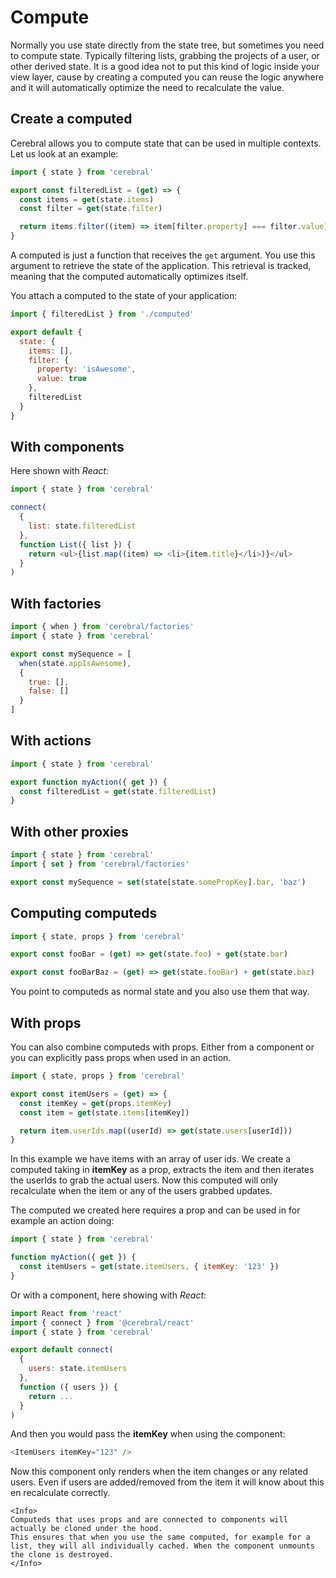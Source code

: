 # Compute

Normally you use state directly from the state tree, but sometimes you need to compute state. Typically filtering lists, grabbing the projects of a user, or other derived state. It is a good idea not to put this kind of logic inside your view layer, cause by creating a computed you can reuse the logic anywhere and it will automatically optimize the need to recalculate the value.

## Create a computed

Cerebral allows you to compute state that can be used in multiple contexts. Let us look at an example:

```js
import { state } from 'cerebral'

export const filteredList = (get) => {
  const items = get(state.items)
  const filter = get(state.filter)

  return items.filter((item) => item[filter.property] === filter.value)
}
```

A computed is just a function that receives the `get` argument. You use this argument to retrieve the state of the application. This retrieval is tracked, meaning that the computed automatically optimizes itself.

You attach a computed to the state of your application:

```js
import { filteredList } from './computed'

export default {
  state: {
    items: [],
    filter: {
      property: 'isAwesome',
      value: true
    },
    filteredList
  }
}
```

## With components

Here shown with *React*:

```js
import { state } from 'cerebral'

connect(
  {
    list: state.filteredList
  },
  function List({ list }) {
    return <ul>{list.map((item) => <li>{item.title}</li>)}</ul>
  }
)
```

## With factories

```js
import { when } from 'cerebral/factories'
import { state } from 'cerebral'

export const mySequence = [
  when(state.appIsAwesome),
  {
    true: [],
    false: []
  }
]
```

## With actions

```js
import { state } from 'cerebral'

export function myAction({ get }) {
  const filteredList = get(state.filteredList)
}
```

## With other proxies

```js
import { state } from 'cerebral'
import { set } from 'cerebral/factories'

export const mySequence = set(state[state.somePropKey].bar, 'baz')
```

## Computing computeds

```js
import { state, props } from 'cerebral'

export const fooBar = (get) => get(state.foo) + get(state.bar)

export const fooBarBaz = (get) => get(state.fooBar) + get(state.baz)
```

You point to computeds as normal state and you also use them that way.

## With props

You can also combine computeds with props. Either from a component or you can explicitly pass props when used in an action.

```js
import { state, props } from 'cerebral'

export const itemUsers = (get) => {
  const itemKey = get(props.itemKey)
  const item = get(state.items[itemKey])

  return item.userIds.map((userId) => get(state.users[userId]))
}
```

In this example we have items with an array of user ids. We create a computed taking in **itemKey** as a prop, extracts the item and then iterates the userIds to grab the actual users. Now this computed will only recalculate when the item or any of the users grabbed updates.

The computed we created here requires a prop and can be used in for example an action doing:

```js
import { state } from 'cerebral'

function myAction({ get }) {
  const itemUsers = get(state.itemUsers, { itemKey: '123' })
}
```

Or with a component, here showing with *React*:

```js
import React from 'react'
import { connect } from '@cerebral/react'
import { state } from 'cerebral'

export default connect(
  {
    users: state.itemUsers
  },
  function ({ users }) {
    return ...
  }
)
```

And then you would pass the **itemKey** when using the component:

```js
<ItemUsers itemKey="123" />
```

Now this component only renders when the item changes or any related users. Even if users are added/removed from the item it will know about this en recalculate correctly.

```marksy
<Info>
Computeds that uses props and are connected to components will actually be cloned under the hood.
This ensures that when you use the same computed, for example for a list, they will all individually cached. When the component unmounts the clone is destroyed.
</Info>
```

